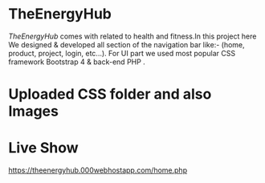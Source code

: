 # TheEnergyHub
*TheEnergyHub* comes with related to health and fitness.In this project here We designed &amp; developed all section of the navigation bar like:- (home, product, project, login, etc...). For UI part we used most popular CSS framework Bootstrap 4 &amp; back-end PHP .  

# Uploaded CSS folder and also Images

# Live Show 
https://theenergyhub.000webhostapp.com/home.php

